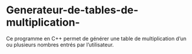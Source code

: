 # Generateur-de-tables-de-multiplication-
Ce programme en C++ permet de générer une table de multiplication d’un ou plusieurs nombres entrés par l’utilisateur.
